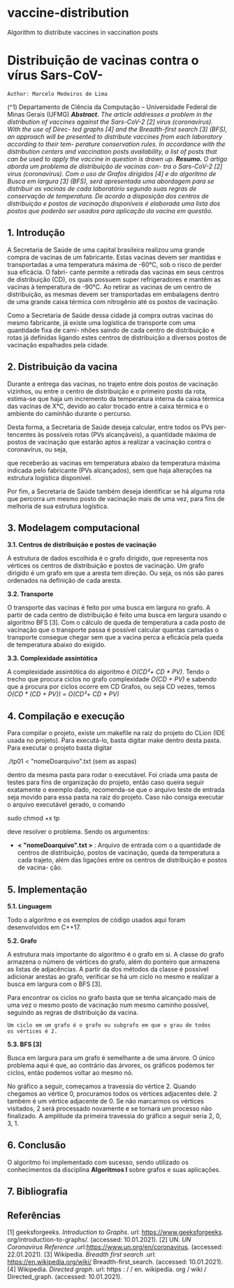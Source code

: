 # vaccine-distribution
Algorithm to distribute vaccines in vaccination posts

# Distribuição de vacinas contra o vírus Sars-CoV-

```
Author: Marcelo Medeiros de Lima
```
(^1) Departamento de Ciência da Computação – Universidade Federal de Minas Gerais (UFMG)
**_Abstract._** _The article addresses a problem in the distribution of vaccines
against the Sars-CoV-2 [2] virus (coronavirus). With the use of Direc-
ted graphs [4] and the Breadth-first search [3] (BFS), an approach will be
presented to distribute vaccines from each laboratory according to their tem-
perature conservation rules. In accordance with the distribution centers and
vaccination posts availability, a list of posts that can be used to apply the
vaccine in question is drawn up._
**_Resumo._** _O artigo aborda um problema de distribuição de vacinas con-
tra o Sars-CoV-2 [2] virus (coronavirus). Com o uso de Grafos dirigidos
[4] e do algoritmo de Busca em largura [3] (BFS), será apresentada uma
abordagem para se distribuir as vacinas de cada laboratório segundo suas
regras de conservação de temperatura. De acordo a disposição dos centros
de distribuição e postos de vacinação disponíveis é elaborada uma lista dos
postos que poderão ser usados para aplicação da vacina em questão._

## 1. Introdução

A Secretaria de Saúde de uma capital brasileira realizou uma grande compra
de vacinas de um fabricante. Estas vacinas devem ser mantidas e transportadas a
uma temperatura máxima de -60°C, sob o risco de perder sua eficácia. O fabri-
cante permite a retirada das vacinas em seus centros de distribuição (CD), os quais
possuem super refrigeradores e mantêm as vacinas à temperatura de -90°C. Ao
retirar as vacinas de um centro de distribuição, as mesmas devem ser transportadas
em embalagens dentro de uma grande caixa térmica com nitrogênio até os postos
de vacinação.

Como a Secretaria de Saúde dessa cidade já compra outras vacinas do mesmo
fabricante, já existe uma logística de transporte com uma quantidade fixa de cami-
nhões saindo de cada centro de distribuição e rotas já definidas ligando estes centros
de distribuição a diversos postos de vacinação espalhados pela cidade.

## 2. Distribuição da vacina

Durante a entrega das vacinas, no trajeto entre dois postos de vacinação
vizinhos, ou entre o centro de distribuição e o primeiro posto da rota, estima-se que
haja um incremento da temperatura interna da caixa térmica das vacinas de X°C,
devido ao calor trocado entre a caixa térmica e o ambiente do caminhão durante o
percurso.

Desta forma, a Secretaria de Saúde deseja calcular, entre todos os PVs per-
tencentes às possíveis rotas (PVs alcançáveis), a quantidade máxima de postos de
vacinação que estarão aptos a realizar a vacinação contra o coronavírus, ou seja,


que receberão as vacinas em temperatura abaixo da temperatura máxima indicada
pelo fabricante (PVs alcançados), sem que haja alterações na estrutura logística
disponível.

Por fim, a Secretaria de Saúde também deseja identificar se há alguma rota
que percorra um mesmo posto de vacinação mais de uma vez, para fins de melhoria
de sua estrutura logística.

## 3. Modelagem computacional

**3.1. Centros de distribuição e postos de vacinação**

A estrutura de dados escolhida é o grafo dirigido, que representa nos vértices
os centros de distribuição e postos de vacinação. Um grafo dirigido é um grafo em
que a aresta tem direção. Ou seja, os nós são pares ordenados na definição de cada
aresta.

**3.2. Transporte**

O transporte das vacinas é feito por uma busca em largura no grafo. A partir
de cada centro de distribuição é feito uma busca em largura usando o algoritmo
BFS [3]. Com o cálculo de queda de temperatura a cada posto de vacinação que o
transporte passa é possível calcular quantas camadas o transporte consegue chegar
sem que a vacina perca a eficácia pela queda de temperatura abaixo do exigido.

**3.3. Complexidade assintótica**

A complexidade assintótica do algoritmo é _O(CD²+ CD * PV)_. Tendo o
trecho que procura ciclos no grafo complexidade _O(CD + PV)_ e sabendo que a
procura por ciclos ocorre em CD Grafos, ou seja CD vezes, temos _O(CD * (CD +
PV)) = O(CD²+ CD * PV)_

## 4. Compilação e execução

Para compilar o projeto, existe um makefile na raiz do projeto do CLion (IDE
usada no projeto). Para executá-lo, basta digitar make dentro desta pasta. Para
executar o projeto basta digitar

./tp01 < "nomeDoarquivo".txt (sem as aspas)

dentro da mesma pasta para rodar o executável. Foi criada uma pasta de testes
para fins de organização do projeto, então caso queira seguir exatamente o exemplo
dado, recomenda-se que o arquivo teste de entrada seja movido para essa pasta na
raiz do projeto. Caso não consiga executar o arquivo executável gerado, o comando

sudo chmod +x tp

deve resolver o problema. Sendo os argumentos:

- **< "nomeDoarquivo".txt >** : Arquivo de entrada com o a quantidade de
    centros de distribuição, postos de vacinação, queda da temperatura a cada
    trajeto, além das ligações entre os centros de distribuição e postos de vacina-
    ção.


## 5. Implementação

**5.1. Linguagem**

Todo o algoritmo e os exemplos de código usados aqui foram desenvolvidos
em C++17.

**5.2. Grafo**

A estrutura mais importante do algoritmo é o grafo em si. A classe do grafo
armazena o número de vértices do grafo, além do ponteiro que armazena as listas de
adjacências. A partir da dos métodos da classe é possível adicionar arestas ao grafo,
verificar se há um ciclo no mesmo e realizar a busca em largura com o BFS [3].

Para encontrar os ciclos no grafo basta que se tenha alcançado mais de uma
vez o mesmo posto de vacinação num mesmo caminho possível, seguindo as regras
de distribuição da vacina.

```
Um ciclo em um grafo é o grafo ou subgrafo em que o grau de todos
os vértices é 2.
```
**5.3. BFS [3]**

Busca em largura para um grafo é semelhante a de uma árvore. O único
problema aqui é que, ao contrário das árvores, os gráficos podemos ter ciclos, então
podemos voltar ao mesmo nó.

No gráfico a seguir, começamos a travessia do vértice 2. Quando chegamos
ao vértice 0, procuramos todos os vértices adjacentes dele. 2 também é um vértice
adjacente de 0. Se não marcarmos os vértices visitados, 2 será processado novamente
e se tornará um processo não finalizado. A amplitude da primeira travessia do gráfico
a seguir seria 2, 0, 3, 1.

## 6. Conclusão

O algoritmo foi implementado com sucesso, sendo utilizado os conhecimentos
da disciplina **Algoritmos I** sobre grafos e suas aplicações.

## 7. Bibliografia

## Referências

[1] geeksforgeeks. _Introduction to Graphs_. url: https://www.geeksforgeeks.
org/introduction-to-graphs/. (accessed: 10.01.2021).
[2] UN. _UN Coronavirus Reference_ .url:https://www.un.org/en/coronavirus.
(accessed: 22.01.2021).
[3] Wikipedia. _Breadth first search_ .url: https://en.wikipedia.org/wiki/
Breadth-first_search. (accessed: 10.01.2021).
[4] Wikipedia. _Directed graph_. url: https : / / en. wikipedia. org / wiki /
Directed_graph. (accessed: 10.01.2021).


